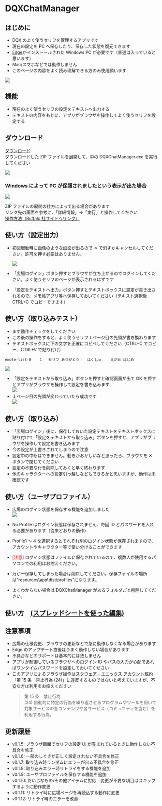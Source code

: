 # DQXChatManager

## はじめに

-   DQX のよく使うセリフを管理するアプリです
-   現在の設定を PC へ保存したり、保存した状態を復元できます
-   [Edge](https://www.microsoft.com/ja-jp/edge)がインストールされた Windows PC が必要です（普通は入っていると思います）
-   Mac/スマホなどでは動作しません
-   このページの内容をよく読み理解できる方のみ使用願います

![](./media/screen01.png)

## 機能

-   現在のよく使うセリフの設定をテキストへ出力する
-   テキストの内容をもとに、アプリがブラウザを操作してよく使うセリフを設定する

## ダウンロード

[ダウンロード](https://github.com/tubame0505/DQXChatManager/releases/download/v0.1.12/DQXChatManager-win32-x64.zip)  
ダウンロードした ZIP ファイルを展開して、中の DQXChatManager.exe を実行してください

![](./media/screen14.png)

### Windows によって PC が保護されましたという表示が出た場合

![](./media/screen15.png)

ZIP ファイルの展開の仕方によって出る場合があります  
リンク先の画面を参考に、「詳細情報」→「実行」と操作してください  
[操作方法（Buffalo 社サイトへリンク）](https://www.buffalo.jp/support/faq/detail/124145337.html)

## 使い方（設定出力）

-   初回起動時に画像のような画面が出るので ✕ で消すかキャンセルしてください。許可を押す必要はありません。

    ![](./media/screen05.png)

-   「広場ログイン」ボタン押すとブラウザが立ち上がるのでログインしてください。よく使うセリフのページが表示されるはずです
-   「設定をテキストへ出力」ボタン押すとテキストボックスに設定が書き出されるので、メモ帳アプリ等へ保存しておいてください（テキスト選択後 CTRL+C でコピーできます）

## 使い方（取り込みテスト）

-   まず動作チェックをしてください
-   この後の操作をすると、よく使うセリフ１ページ目の先頭が書き換わります
-   テキストボックスに下の文字を正確にコピペしてください（CTRL+C でコピー、CTRL+V で貼り付け）

```
emote-list-0	1	セリフ	ありがとう！	はくしゅ	えがお	はじめ
```

![](./media/screen02.png)

-   「設定をテキストから取り込み」ボタンを押すと確認画面が出て OK を押すとアプリがブラウザを操作して設定を書き込みます  
    ![](./media/screen03.png)
-   １ページ目の先頭が変わっていたら成功です  
    ![](./media/screen04.png)

## 使い方（取り込み）

-   「広場ログイン」後に、保存しておいた設定テキストをテキストボックスに貼り付けて「設定をテキストから取り込み」ボタンを押すと、アプリがブラウザを操作して設定を書き込みます
-   今の設定が上書きされてしまうので注意
-   設定中の中断はできません。動きがおかしいなと思ったら、ブラウザを ✕ ボタンで閉じてください
-   設定の不要な行を削除しておくと早く終わります
-   他のキャラクターへの設定引っ越しなどもできるかと思いますが、動作は未確認です

## 使い方（ユーザプロファイル）

-   広場のログイン状態を保存する機能を追加しました  
    ![](./media/screen16.png)

-   No Profile はログイン状態は保存されません、毎回 ID とパスワードを入れる必要があります（従来どおりの動作）
-   Profile1 ～ 4 を選択するとそれぞれ別のログイン状態が保存されますので、アカウントやキャラクター等で使い分けることができます
-   <span style="color: red; ">[注意]</span> ログイン状態はファイルに保存されているので、複数人が使用するパソコンでの利用はお控えください。
-   万が一保存してしまった場合は削除してください。保存ファイルの場所は"resources\app\dist\profiles"になります。
-   よくわからない場合は DQXChatManager があるフォルダごと削除してください。

## 使い方　[(スプレッドシートを使った編集)](./spread-sheets.md)

## 注意事項

-   広場の仕様変更、ブラウザの更新などで急に動作しなくなる場合があります
-   Edge のアップデート直後はうまく動作しない場合があります
-   不具合などのサポートは基本的には致しません
-   アプリが制御しているブラウザへのログイン ID やパスの入力が心配であればワンタイムパスワードを設定しておいてください
-   このアプリによるブラウザ操作は[スクウェア・エニックス アカウント規約](https://support.jp.square-enix.com/rule.php?id=450&la=0&tag=sqexaccount)「第 15 条　禁止行為 (24)」に違反するものではないと考えていますが、不安な方は利用をお控えください
    > 第 15 条　禁止行為  
    > (24) 自動的に特定の行為を繰り返させるプログラムやツールを用いて対象サービスの各コンテンツや各サービス（コミュニティを含む）を利用する行為。

## 更新履歴

-   v0.1.5: ブラウザ画面でセリフの設定 UI が畳まれているときに動作しない不具合を修正
-   v0.1.6: 一部のしぐさが正しく設定されない不具合を修正
-   v0.1.7: 取り込み時ランダムにエラーが出る不具合を修正
-   v0.1.8: 取り込みエラー時リトライをする機能を追加
-   v0.1.9: ユーザプロファイルを保存する機能を追加
-   v0.1.10: だいじなもの/その他アイテムに対応　変更が不要な項目はスキップするように動作変更
-   v0.1.11: リトライ時に広場ページを再読込する動作に変更
-   v0.1.12: リトライ時のエラーを改善
